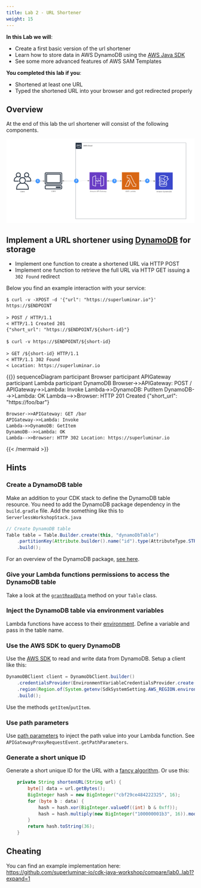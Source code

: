 ```yaml
---
title: Lab 2 - URL Shortener
weight: 15
---
```


**In this Lab we will**:

- Create a first basic version of the url shortener
- Learn how to store data in AWS DynamoDB using the [AWS Java SDK](https://aws.amazon.com/sdk-for-java/)
- See some more advanced features of AWS SAM Templates

**You completed this lab if you**:

- Shortened at least one URL
- Typed the shortened URL into your browser and got redirected properly

## Overview

At the end of this lab the url shortener will consist of the following components.

![Diagram Lab 1](./Lab1.png)

## Implement a URL shortener using [DynamoDB](https://docs.aws.amazon.com/amazondynamodb/latest/developerguide/Introduction.html) for storage

- Implement one function to create a shortened URL via HTTP POST
- Implement one function to retrieve the full URL via HTTP GET issuing a `302 Found` redirect

Below you find an example interaction with your service:

```
$ curl -v -XPOST -d '{"url": "https://superluminar.io"}' https://$ENDPOINT

> POST / HTTP/1.1
< HTTP/1.1 Created 201
{"short_url": "https://$ENDPOINT/${short-id}"}

$ curl -v https://$ENDPOINT/${short-id}

> GET /${short-id} HTTP/1.1
< HTTP/1.1 302 Found
< Location: https://superluminar.io
```

{{<mermaid>}}
sequenceDiagram
    participant Browser
    participant APIGateway
    participant Lambda
    participant DynamoDB
    Browser->>APIGateway: POST /
    APIGateway->>Lambda: Invoke
    Lambda->>DynamoDB: PutItem
    DynamoDB-->>Lambda: OK
    Lambda-->>Browser: HTTP 201 Created {"short_url": "https://foo/bar"}

    Browser->>APIGateway: GET /bar
    APIGateway->>Lambda: Invoke
    Lambda->>DynamoDB: GetItem
    DynamoDB-->>Lambda: OK
    Lambda-->>Browser: HTTP 302 Location: https://superluminar.io
{{< /mermaid >}}

## Hints

### Create a DynamoDB table
Make an addition to your CDK stack to define the DynamoDB table resource.
You need to add the DynamoDB package dependency in the `build.gradle` file.
Add the something like this to `ServerlessWorkshopStack.java`
```java
// Create DynamoDB table
Table table = Table.Builder.create(this, "dynamoDbTable")
    .partitionKey(Attribute.builder().name("id").type(AttributeType.STRING).build())
    .build();
```
For an overview of the DynamoDB package, [see here](https://docs.aws.amazon.com/cdk/api/latest/docs/aws-dynamodb-readme.html).

### Give your Lambda functions permissions to access the DynamoDB table

Take a look at the [`grantReadData`](https://docs.aws.amazon.com/cdk/api/latest/java/software/amazon/awscdk/services/dynamodb/Table.html#grantReadData-software.amazon.awscdk.services.iam.IGrantable-) method on your `Table` class.

### Inject the DynamoDB table via environment variables

Lambda functions have access to their [environment](https://docs.aws.amazon.com/cdk/api/latest/java/software/amazon/awscdk/services/lambda/Function.Builder.html#environment-java.util.Map-).
Define a variable and pass in the table name.

### Use the AWS SDK to query DynamoDB

Use the [AWS SDK](https://docs.aws.amazon.com/sdk-for-java/v2/developer-guide/setup-project-gradle.html) to read and write data from DynamoDB.
Setup a client like this:
```java
DynamoDBClient client = DynamoDbClient.builder()
    .credentialsProvider(EnvironmentVariableCredentialsProvider.create())
    .region(Region.of(System.getenv(SdkSystemSetting.AWS_REGION.environmentVariable())))
    .build();
```

Use the methods `getItem`/`putItem`.

### Use path parameters

Use [path parameters](https://docs.aws.amazon.com/apigateway/latest/developerguide/http-api-develop-routes.html#http-api-routes-path-variables) to inject the path value into your Lambda function. See `APIGatewayProxyRequestEvent.getPathParameters`.  

### Generate a short unique ID

Generate a short unique ID for the URL with a [fancy algorithm](https://github.com/snimavat/shortid).
Or use this:
```java
    private String shortenURL(String url) {
        byte[] data = url.getBytes();
        BigInteger hash = new BigInteger("cbf29ce484222325", 16);
        for (byte b : data) {
            hash = hash.xor(BigInteger.valueOf((int) b & 0xff));
            hash = hash.multiply(new BigInteger("100000001b3", 16)).mod(new BigInteger("2").pow(64));
        }
        return hash.toString(36);
    }
```

## Cheating
You can find an example implementation here: https://github.com/superluminar-io/cdk-java-workshop/compare/lab0..lab1?expand=1
